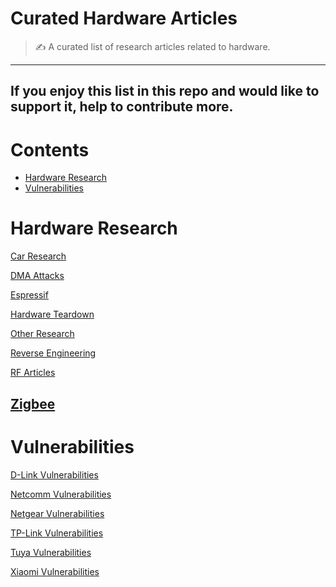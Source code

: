 # Curated Hardware Articles

> ✍️ A curated list of research articles related to hardware.
---

If you enjoy this list in this repo and would like to support it, help to contribute more.
---

# Contents
- [Hardware Research](#hardware-research)
- [Vulnerabilities](#vulnerabilities)

# Hardware Research

[Car Research](./Car-Research.md)

[DMA Attacks](./DMA-Attacks.md)

[Espressif](./Espressif.md)

[Hardware Teardown](./Hardware-Teardown.md)

[Other Research](./Other-Research.md)

[Reverse Engineering](./Reverse-Engineering.md)

[RF Articles](./RF%20Articles.md)

[Zigbee](./Zigbee.md)
---


# Vulnerabilities

[D-Link Vulnerabilities](./D-Link%20Vulnerabilities.md)

[Netcomm Vulnerabilities](./Netcomm-Vulnerabilities.md)

[Netgear Vulnerabilities](./Netgear%20Vulnerabilities.md)

[TP-Link Vulnerabilities](./TP-Link%20Vulnerabilities.md)

[Tuya Vulnerabilities](./Tuya%20Vulnerabilities.md)

[Xiaomi Vulnerabilities](./Xiaomi%20Vulnerabilities.md)
